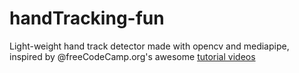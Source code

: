 # handTracking-fun
Light-weight hand track detector made with opencv and mediapipe, inspired by @freeCodeCamp.org's awesome [tutorial videos](https://www.youtube.com/watch?v=01sAkU_NvOY&t=12246s)
